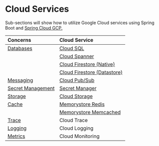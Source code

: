 # Cloud Services

Sub-sections will show how to utilize Google Cloud services using Spring Boot and [Spring Cloud GCP.](../spring-cloud-gcp.md)

| Concerns | Cloud Service |
| :--- | :--- |
| [Databases](databases/) | [Cloud SQL](databases/cloud-sql.md) |
|  | [Cloud Spanner](databases/cloud-spanner.md) |
|  | [Cloud Firestore \(Native\)](databases/cloud-firestore-1/native-mode.md) |
|  | [Cloud Firestore \(Datastore\)](databases/cloud-firestore-1/cloud-firestore-datastore.md) |
| [Messaging](messaging.md) | [Cloud Pub/Sub](messaging.md#cloud-pub-sub) |
| [Secret Management](secret-management.md) | [Secret Manager](secret-management.md#cloud-secret-manager) |
| [Storage](storage.md) | [Cloud Storage](storage.md#cloud-storage) |
| [Cache](cache/) | [Memorystore Redis](cache/memorystore-redis.md) |
|  | [Memorystore Memcached](cache/memorystore-memcached.md) |
| [Trace](trace.md) | Cloud Trace |
| [Logging](logging.md) | Cloud Logging |
| [Metrics](metrics.md) | Cloud Monitoring |

